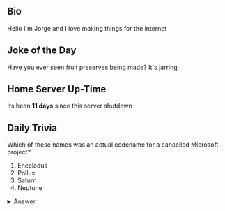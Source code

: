## Bio

Hello I'm Jorge and I love making things for the internet

## Joke of the Day

Have you ever seen fruit preserves being made? It's jarring.

## Home Server Up-Time

Its been **11 days** since this server shutdown


## Daily Trivia

Which of these names was an actual codename for a cancelled Microsoft project?
 1. Enceladus
 2. Pollux
 3. Saturn
 4. Neptune

<details>
  <summary>Answer</summary>
  Neptune
</details>

